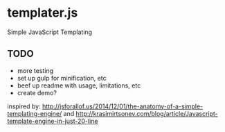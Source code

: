 # templater.js
Simple JavaScript Templating

## TODO

- more testing
- set up gulp for minification, etc
- beef up readme with usage, limitations, etc
- create demo?

inspired by: http://jsforallof.us/2014/12/01/the-anatomy-of-a-simple-templating-engine/ and http://krasimirtsonev.com/blog/article/Javascript-template-engine-in-just-20-line

